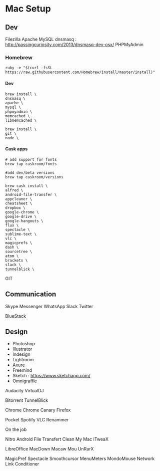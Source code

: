 # Mac Setup


## Dev

Filezilla
Apache
MySQL
dnsmasq : http://passingcuriosity.com/2013/dnsmasq-dev-osx/
PHPMyAdmin

### Homebrew

```
ruby -e "$(curl -fsSL https://raw.githubusercontent.com/Homebrew/install/master/install)"
```

#### Dev

```
brew install \
dnsmasq \
apache \
mysql \
phpmyadmin \
memcached \
libmemcached \
```

```
brew install \
git \
node \
```
#### Cask apps

```
# add support for fonts
brew tap caskroom/fonts

#add dev/beta versions
brew tap caskroom/versions

brew cask install \
alfred \
android-file-transfer \
appcleaner \
cheatsheet \
dropbox \
google-chrome \
google-drive \
google-hangouts \
flux \
spectacle \
sublime-text \
vlc \
magicprefs \
dash \
sourcetree \
atom \
brackets \
slack \
tunnelblick \

```

GIT


## Communication

Skype
Messenger
WhatsApp
Slack
Twitter

BlueStack

## Design

* Photoshop
* Illustrator
* Indesign
* Lightroom
* Axure
* Freemind
* Sketch : https://www.sketchapp.com/
* Omnigraffle


Audacity
VirtualDJ

Bitorrent
TunnelBlick


Chrome
Chrome Canary
Firefox

Pocket
Spotify
VLC
Renammer


On the job



Nitro
Android File Transfert
Clean My Mac
iTweaX

LibreOffice
MacDown
Macaw
Mou
UnRarX


MagicPref
Spectacle
Smoothcursor
MenuMeters
MondoMouse
Network Link Conditioner


